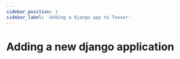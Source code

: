 ```yaml
---
sidebar_position: 1
sidebar_label: 'Adding a django app to Teaser'
---
```


# Adding a new django application
